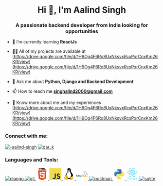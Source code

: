 <h1 align="center">Hi 👋, I'm Aalind Singh</h1>
<h3 align="center">A passionate backend developer from India looking for opportunities</h3>

- 🌱 I’m currently learning **ReactJs**

- 👨‍💻 All of my projects are available at [https://drive.google.com/file/d/1H9Og4F6Ro8UxNksvxRcxPxrCnxKm26KR/view](https://drive.google.com/file/d/1H9Og4F6Ro8UxNksvxRcxPxrCnxKm26KR/view)

- 💬 Ask me about **Python, Django and Backend Development**

- 📫 How to reach me **singhalind2000@gmail.com**

- 📄 Know more about me and my experiences [https://drive.google.com/file/d/1H9Og4F6Ro8UxNksvxRcxPxrCnxKm26KR/view](https://drive.google.com/file/d/1H9Og4F6Ro8UxNksvxRcxPxrCnxKm26KR/view)

<h3 align="left">Connect with me:</h3>
<p align="left">
<a href="https://linkedin.com/in/-aalind-singh" target="blank"><img align="center" src="https://raw.githubusercontent.com/rahuldkjain/github-profile-readme-generator/master/src/images/icons/Social/linked-in-alt.svg" alt="-aalind-singh" height="30" width="40" /></a>
<a href="https://www.leetcode.com/dar_k" target="blank"><img align="center" src="https://raw.githubusercontent.com/rahuldkjain/github-profile-readme-generator/master/src/images/icons/Social/leet-code.svg" alt="dar_k" height="30" width="40" /></a>
</p>

<h3 align="left">Languages and Tools:</h3>
<p align="left"> <a href="https://www.djangoproject.com/" target="_blank" rel="noreferrer"> <img src="https://cdn.worldvectorlogo.com/logos/django.svg" alt="django" width="40" height="40"/> </a> <a href="https://git-scm.com/" target="_blank" rel="noreferrer"> <img src="https://www.vectorlogo.zone/logos/git-scm/git-scm-icon.svg" alt="git" width="40" height="40"/> </a> <a href="https://www.w3.org/html/" target="_blank" rel="noreferrer"> <img src="https://raw.githubusercontent.com/devicons/devicon/master/icons/html5/html5-original-wordmark.svg" alt="html5" width="40" height="40"/> </a> <a href="https://developer.mozilla.org/en-US/docs/Web/JavaScript" target="_blank" rel="noreferrer"> <img src="https://raw.githubusercontent.com/devicons/devicon/master/icons/javascript/javascript-original.svg" alt="javascript" width="40" height="40"/> </a> <a href="https://www.linux.org/" target="_blank" rel="noreferrer"> <img src="https://raw.githubusercontent.com/devicons/devicon/master/icons/linux/linux-original.svg" alt="linux" width="40" height="40"/> </a> <a href="https://www.mysql.com/" target="_blank" rel="noreferrer"> <img src="https://raw.githubusercontent.com/devicons/devicon/master/icons/mysql/mysql-original-wordmark.svg" alt="mysql" width="40" height="40"/> </a> <a href="https://postman.com" target="_blank" rel="noreferrer"> <img src="https://www.vectorlogo.zone/logos/getpostman/getpostman-icon.svg" alt="postman" width="40" height="40"/> </a> <a href="https://www.python.org" target="_blank" rel="noreferrer"> <img src="https://raw.githubusercontent.com/devicons/devicon/master/icons/python/python-original.svg" alt="python" width="40" height="40"/> </a> <a href="https://reactjs.org/" target="_blank" rel="noreferrer"> <img src="https://raw.githubusercontent.com/devicons/devicon/master/icons/react/react-original-wordmark.svg" alt="react" width="40" height="40"/> </a> <a href="https://www.sqlite.org/" target="_blank" rel="noreferrer"> <img src="https://www.vectorlogo.zone/logos/sqlite/sqlite-icon.svg" alt="sqlite" width="40" height="40"/> </a> </p>
